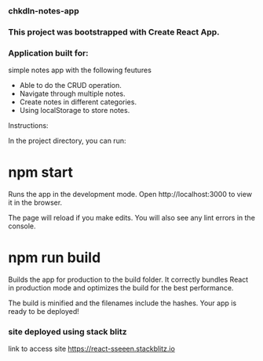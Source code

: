 ### chkdln-notes-app

### This project was bootstrapped with Create React App.


### Application built for:

simple notes app with the following feutures
- Able to do the CRUD operation.
- Navigate through multiple notes.
- Create notes in different categories.
- Using localStorage to store notes.

Instructions:

In the project directory, you can run:

# npm start
Runs the app in the development mode.
Open http://localhost:3000 to view it in the browser.

The page will reload if you make edits.
You will also see any lint errors in the console.

# npm run build
Builds the app for production to the build folder.
It correctly bundles React in production mode and optimizes the build for the best performance.

The build is minified and the filenames include the hashes.
Your app is ready to be deployed!

### site deployed using stack blitz 
link to access site https://react-sseeen.stackblitz.io

